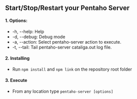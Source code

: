 ## Start/Stop/Restart your Pentaho Server

#### 1. Options:
  - -h, --help: Help                                       
  - -d, --debug: Debug mode                                 
  - -a, --action: Select pentaho-server action to execute.   
  - -t, --tail: Tail pentaho-server cataliga.out log file.

#### 2. Installing
  - Run `npm install` and `npm link` on the repository root folder

#### 3. Execute
  - From any location type `pentaho-server [options]`

